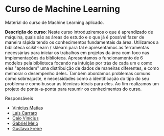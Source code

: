 # Curso de Machine Learning

Material do curso de Machine Learning aplicado.

**Descrição do curso**:
Neste curso introduziremos o que é aprendizado de máquina, quais são as áreas de estudo e o que já é possível fazer de maneira rápida tendo os conhecimentos fundamentais da área. Utilizamos a biblioteca scikit-learn / sklearn para tal e apresentamos as ferramentas necessárias para iniciar os trabalhos em projetos da área com foco nas implementações da biblioteca. Apresentamos o funcionamento de 6 modelos pela biblioteca focando na intuição por trás de cada um e como eles "aprendem" uma distribuição de dados de maneiras diferentes, e como melhorar o desempenho deles. Também abordamos problemas comuns como sobreajuste, e necessidades como a identificação do tipo do seu problema e como buscar as técnicas ideais para eles. Ao fim realizamos um projeto de ponta-a-ponta para resumir os conhecimentos do curso.

Responsáveis

- [Vinicius Matias](https://github.com/matiasvinicius)
- [Laís Carraro](https://github.com/laiscarraro)
- [Caio Vinícius](https://github.com/Caio5072)
- [Gabriel Melo](https://github.com/gabrielMelo42)
- [Gustavo Freire](https://github.com/GustaFreire)
